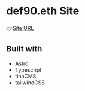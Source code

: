 # def90.eth Site
👉[Site URL](https://def90.net)

## Built with
- Astro
- Typescript
- tinaCMS
- tailwindCSS
